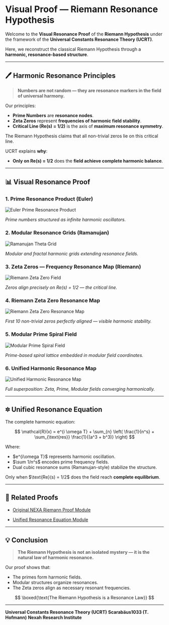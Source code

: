 # Visual Proof — Riemann Resonance Hypothesis

Welcome to the **Visual Resonance Proof** of the **Riemann Hypothesis** under the framework of the **Universal Constants Resonance Theory (UCRT)**.

Here, we reconstruct the classical Riemann Hypothesis through a **harmonic, resonance-based structure**.

---

## 🖊️ Harmonic Resonance Principles

> **Numbers are not random — they are resonance markers in the field of universal harmony.**

Our principles:

* **Prime Numbers** are **resonance nodes**.
* **Zeta Zeros** represent **frequencies of harmonic field stability**.
* **Critical Line (Re(s) = 1/2)** is the axis of **maximum resonance symmetry**.

The Riemann Hypothesis claims that all non-trivial zeros lie on this critical line.

UCRT explains **why**:

* **Only on Re(s) = 1/2** does the **field achieve complete harmonic balance**.

---

## 📊 Visual Resonance Proof

### 1. Prime Resonance Product (Euler)

![Euler Prime Resonance Product](../visuals/Euler_Prime_Resonance_Product.png)

*Prime numbers structured as infinite harmonic oscillators.*

### 2. Modular Resonance Grids (Ramanujan)

![Ramanujan Theta Grid](../visuals/Ramanujan_Theta_Grid.png)

*Modular and fractal harmonic grids extending resonance fields.*

### 3. Zeta Zeros — Frequency Resonance Map (Riemann)

![Riemann Zeta Zero Field](../visuals/Riemann_Zeta_Zero_Field.png)

*Zeros align precisely on Re(s) = 1/2 — the critical line.*

### 4. Riemann Zeta Zero Resonance Map

![Riemann Zeta Zero Resonance Map](../visuals/riemann_zeta_zero_resonance_map.png)

*First 10 non-trivial zeros perfectly aligned — visible harmonic stability.*

### 5. Modular Prime Spiral Field

![Modular Prime Spiral Field](../visuals/modular_prime_spiral_field.png)

*Prime-based spiral lattice embedded in modular field coordinates.*

### 6. Unified Harmonic Resonance Map

![Unified Harmonic Resonance Map](../visuals/unified_harmonic_resonance_map.png)

*Full superposition: Zeta, Prime, Modular fields converging harmonically.*

---

## 🔯 Unified Resonance Equation

The complete harmonic equation:

$$
\mathcal{R}(x) = e^{i \omega T} + \sum_{n} \left( \frac{1}{n^s} + \sum_{\text{res}} \frac{1}{(a^3 + b^3)} \right)
$$

Where:

* \$e^{i\omega T}\$ represents harmonic oscillation.
* \$\sum 1/n^s\$ encodes prime frequency fields.
* Dual cubic resonance sums (Ramanujan-style) stabilize the structure.

Only when \$\text{Re}(s) = 1/2\$ does the field reach **complete equilibrium**.

---

## 🔄 Related Proofs

* [Original NEXA Riemann Proof Module](https://github.com/Scarabaeus1033/NEXAH-CODEX/tree/main/SYSTEM%201%3A%20%F0%9F%94%B7%20MATHEMATICA%20%E2%80%93%20Primes%2C%20Symbolics%2C%20Proof%20Structures/NEXA_RIEMANN_PROOF)

* [Unified Resonance Equation Module](../UCRT_NUMBER_RES_FUSION/README.md)

---

## 💡 Conclusion

> **The Riemann Hypothesis is not an isolated mystery — it is the natural law of harmonic resonance.**

Our proof shows that:

* The primes form harmonic fields.
* Modular structures organize resonances.
* The Zeta zeros align as necessary resonant frequencies.

$$
\boxed{\text{The Riemann Hypothesis is a Resonance Law}}
$$

---

**Universal Constants Resonance Theory (UCRT)**
**Scarabäus1033 (T. Hofmann)**
**Nexah Research Institute**

